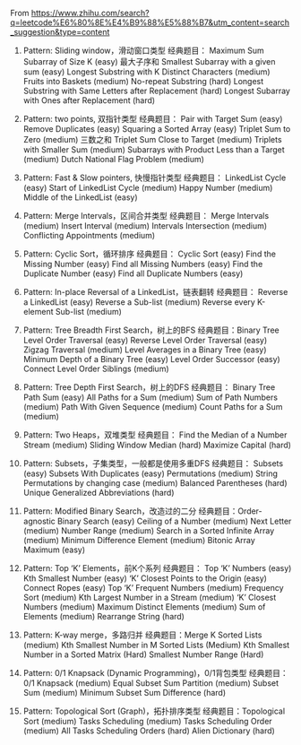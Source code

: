 From https://www.zhihu.com/search?q=leetcode%E6%80%8E%E4%B9%88%E5%88%B7&utm_content=search_suggestion&type=content

1. Pattern: Sliding window，滑动窗口类型
经典题目：
Maximum Sum Subarray of Size K (easy)  最大子序和
Smallest Subarray with a given sum (easy)
Longest Substring with K Distinct Characters (medium)
Fruits into Baskets (medium)
No-repeat Substring (hard)
Longest Substring with Same Letters after Replacement (hard)
Longest Subarray with Ones after Replacement (hard)

2. Pattern: two points, 双指针类型
经典题目：
Pair with Target Sum (easy)
Remove Duplicates (easy)
Squaring a Sorted Array (easy)
Triplet Sum to Zero (medium) 三数之和
Triplet Sum Close to Target (medium)
Triplets with Smaller Sum (medium)
Subarrays with Product Less than a Target (medium)
Dutch National Flag Problem (medium)

3. Pattern: Fast & Slow pointers, 快慢指针类型
经典题目：
LinkedList Cycle (easy)
Start of LinkedList Cycle (medium)
Happy Number (medium)
Middle of the LinkedList (easy)

4. Pattern: Merge Intervals，区间合并类型
经典题目：
Merge Intervals (medium)
Insert Interval (medium)
Intervals Intersection (medium)
Conflicting Appointments (medium)

5. Pattern: Cyclic Sort，循环排序
经典题目：
Cyclic Sort (easy)
Find the Missing Number (easy)
Find all Missing Numbers (easy)
Find the Duplicate Number (easy)
Find all Duplicate Numbers (easy)

6. Pattern: In-place Reversal of a LinkedList，链表翻转
经典题目：
Reverse a LinkedList (easy)
Reverse a Sub-list (medium)
Reverse every K-element Sub-list (medium)

7. Pattern: Tree Breadth First Search，树上的BFS
经典题目：Binary Tree Level Order Traversal (easy)
Reverse Level Order Traversal (easy)
Zigzag Traversal (medium)
Level Averages in a Binary Tree (easy)
Minimum Depth of a Binary Tree (easy)
Level Order Successor (easy)
Connect Level Order Siblings (medium)

8. Pattern: Tree Depth First Search，树上的DFS
经典题目：
Binary Tree Path Sum (easy)
All Paths for a Sum (medium)
Sum of Path Numbers (medium)
Path With Given Sequence (medium)
Count Paths for a Sum (medium)

9. Pattern: Two Heaps，双堆类型
经典题目：
Find the Median of a Number Stream (medium)
Sliding Window Median (hard)
Maximize Capital (hard)

10. Pattern: Subsets，子集类型，一般都是使用多重DFS
经典题目：
Subsets (easy)
Subsets With Duplicates (easy)
Permutations (medium)
String Permutations by changing case (medium)
Balanced Parentheses (hard)
Unique Generalized Abbreviations (hard)

11. Pattern: Modified Binary Search，改造过的二分
经典题目：Order-agnostic Binary Search (easy)
Ceiling of a Number (medium)
Next Letter (medium)
Number Range (medium)
Search in a Sorted Infinite Array (medium)
Minimum Difference Element (medium)
Bitonic Array Maximum (easy)

12. Pattern: Top ‘K’ Elements，前K个系列
经典题目：
Top ‘K’ Numbers (easy)
Kth Smallest Number (easy)
‘K’ Closest Points to the Origin (easy)
Connect Ropes (easy)
Top ‘K’ Frequent Numbers (medium)
Frequency Sort (medium)
Kth Largest Number in a Stream (medium)
‘K’ Closest Numbers (medium)
Maximum Distinct Elements (medium)
Sum of Elements (medium)
Rearrange String (hard)

13. Pattern: K-way merge，多路归并
经典题目：Merge K Sorted Lists (medium)
Kth Smallest Number in M Sorted Lists (Medium)
Kth Smallest Number in a Sorted Matrix (Hard)
Smallest Number Range (Hard)

14. Pattern: 0/1 Knapsack (Dynamic Programming)，0/1背包类型
经典题目：
0/1 Knapsack (medium)
Equal Subset Sum Partition (medium)
Subset Sum (medium)
Minimum Subset Sum Difference (hard)

15. Pattern: Topological Sort (Graph)，拓扑排序类型
经典题目：Topological Sort (medium)
Tasks Scheduling (medium)
Tasks Scheduling Order (medium)
All Tasks Scheduling Orders (hard)
Alien Dictionary (hard)
